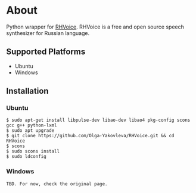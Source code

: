 # About

Python wrapper for [RHVoice](https://github.com/Olga-Yakovleva/RHVoice.git). RHVoice is a free and open source speech synthesizer for Russian language. 

## Supported Platforms
- Ubuntu
- Windows

## Installation

### Ubuntu
```
$ sudo apt-get install libpulse-dev libao-dev libao4 pkg-config scons gcc g++ python-lxml
$ sudo apt upgrade
$ git clone https://github.com/Olga-Yakovleva/RHVoice.git && cd RHVoice
$ scons
$ sudo scons install
$ sudo ldconfig
```

### Windows
```
TBD. For now, check the original page.
```